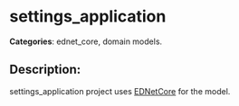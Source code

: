# settings_application 

**Categories**: ednet_core, domain models. 

## Description: 
settings_application project uses 
[EDNetCore](https://github.com/context-dev/ednet_core) for the model.